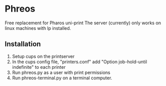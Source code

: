 Phreos 
=================

Free replacement for Pharos uni-print
The server (currently) only works on linux machines with lp installed.

Installation
-----------------

 1. Setup cups on the printserver
 2. In the cups config file, "printers.conf" add "Option job-hold-until indefinite" to each printer
 3. Run phreos.py as a user with print permissions
 4. Run phreos-terminal.py on a terminal computer.
